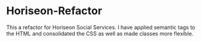 # Horiseon-Refactor

This a refactor for Horiseon Social Services. I have applied semantic tags to the HTML and consolidated the CSS as well as made classes more flexible.
